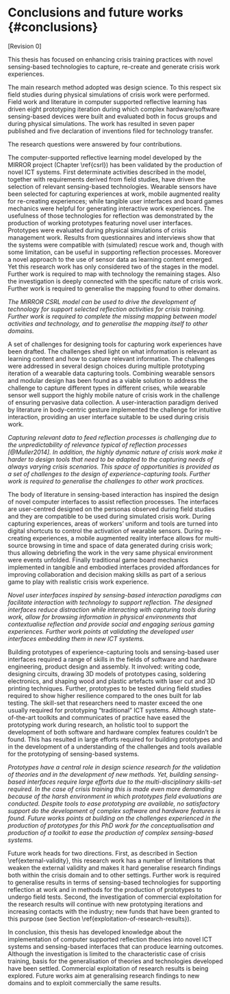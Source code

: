 
# Conclusions and future works {#conclusions}

[Revision 0]


This thesis has focused on enhancing crisis training practices with novel sensing-based technologies to capture, re-create and generate crisis work experiences. 

The main research method adopted was design science. To this respect six field studies during physical simulations of crisis work were performed. Field work and literature in computer supported reflective learning has driven eight prototyping iteration during which complex hardware/software sensing-based devices were built and evaluated both in focus groups and during physical simulations. The work has resulted in seven paper published and five declaration of inventions filed for technology transfer.

The research questions were answered by four contributions.

The computer-supported reflective learning model developed by the MIRROR project (Chapter \ref{csrl}) has been validated by the production of novel ICT systems. First determinate activities described in the model, together with requirements derived from field studies, have driven the selection of relevant sensing-based technologies. Wearable sensors have been selected for capturing experiences at work, mobile augmented reality for re-creating experiences; while tangible user interfaces and board games mechanics were helpful for generating interactive work experiences. The usefulness of those technologies for reflection was demonstrated by the production of working prototypes featuring novel user interfaces. Prototypes were evaluated during physical simulations of crisis management work. Results from questionnaires and interviews show that the systems were compatible with (simulated) rescue work and, though with some limitation, can be useful in supporting reflection processes. Moreover a novel approach to the use of sensor data as learning content emerged. Yet this research work has only considered two of the stages in the model. Further work is required to map with technology the remaining stages. Also the investigation is deeply connected with the specific nature of crisis work. Further work is required to generalise the mapping found to other domains.

*The MIRROR CSRL model can be used to drive the development of technology for support selected reflection activities for crisis training. Further work is required to complete the missing mapping between model activities and technology, and to generalise the mapping itself to other domains.*

A set of challenges for designing tools for capturing work experiences have been drafted. The challenges shed light on what information is relevant as learning content and how to capture relevant information. The challenges were addressed in several design choices during multiple prototyping iteration of a wearable data capturing tools. Combining wearable sensors and modular design has been found as a viable solution to address the challenge to capture different types in different crises, while wearable sensor well support the highly mobile nature of crisis work in the challenge of ensuring pervasive data collection. A user-interaction paradigm derived by literature in body-centric gesture implemented the challenge for intuitive interaction, providing an user interface suitable to be used during crisis work.  

*Capturing relevant data to feed reflection processes is challenging due to the unpredictability of relevance typical of reflection processes [@Muller2014]. In addition, the highly dynamic nature of crisis work make it harder to design tools that need to be adapted to the capturing needs of always varying crisis scenarios. This space of opportunities is provided as a set of challenges to the design of experience-capturing tools. Further work is required to generalise the challenges to other work practices.*

The body of literature in sensing-based interaction has inspired the design of novel computer interfaces to assist reflection processes. The interfaces are user-centred designed on the personas observed during field studies and they are compatible to be used during simulated crisis work. During capturing experiences, areas of workers’ uniform and tools are turned into digital shortcuts to control the activation of wearable sensors. During re-creating experiences, a mobile augmented reality interface allows for multi-source browsing in time and space of data generated during crisis work; thus allowing debriefing the work in the very same physical environment were events unfolded. Finally traditional game board mechanics implemented in tangible and embodied interfaces provided affordances for improving collaboration and decision making skills as part of a serious game to play with realistic crisis work experience.

*Novel user interfaces inspired by sensing-based interaction paradigms can facilitate interaction with technology to support reflection. The designed interfaces reduce distraction while interacting with capturing tools during work, allow for browsing information in physical environments that contextualise reflection and provide social and engaging serious gaming experiences. Further work points at validating the developed user interfaces embedding them in new ICT systems.*

Building prototypes of experience-capturing tools and sensing-based user interfaces required a range of skills in the fields of software and hardware engineering, product design and assembly. It involved: writing code, designing circuits, drawing 3D models of prototypes casing, soldering electronics, and shaping wood and plastic artefacts with laser cut and 3D printing techniques. Further, prototypes to be tested during field studies required to show higher resilience compared to the ones built for lab testing. The skill-set that researchers need to master exceed the one usually required for prototyping “traditional” ICT systems. Although state-of-the-art toolkits and communicates of practice have eased the prototyping work during research, an holistic tool to support the development of both software and hardware complex features couldn’t be found. This has resulted in large efforts required for building prototypes and in the development of a understanding of the challenges and tools available for the  prototyping of sensing-based systems.   

*Prototypes have a central role in design science research for the validation of theories and in the development of new methods. Yet, building sensing-based interfaces require large efforts due to the multi-disciplinary skills-set required. In the case of crisis training this is made even more demanding because of the harsh environment in which prototypes field evaluations are conducted. Despite tools to ease prototyping are available, no satisfactory support do the development of complex software and hardware features is found. Future works points at building on the challenges experienced in the production of prototypes for this PhD work for the conceptualisation and production of a toolkit to ease the production of complex sensing-based systems.*

Future work heads for two directions. First, as described in Section \ref{external-validity}, this research work has a number of limitations that weaken the external validity and makes it hard generalise research findings both within the crisis domain and to other settings. Further work is required to generalise results in terms of sensing-based technologies for supporting reflection at work and in methods for the production of prototypes to undergo field tests. Second, the investigation of commercial exploitation for the research results will continue with new prototyping iterations and increasing contacts with the industry; new funds that have been granted to this purpose (see Section \ref{exploitation-of-research-results}).

In conclusion, this thesis has developed knowledge about the implementation of computer supported reflection theories into novel ICT systems and sensing-based interfaces that can produce learning outcomes. Although the investigation is limited to the characteristic case of crisis training, basis for the generalisation of theories and technologies developed have been settled. Commercial exploitation of research results is being explored. Future works aim at generalising research findings to new domains and to exploit commercially the same results.  

